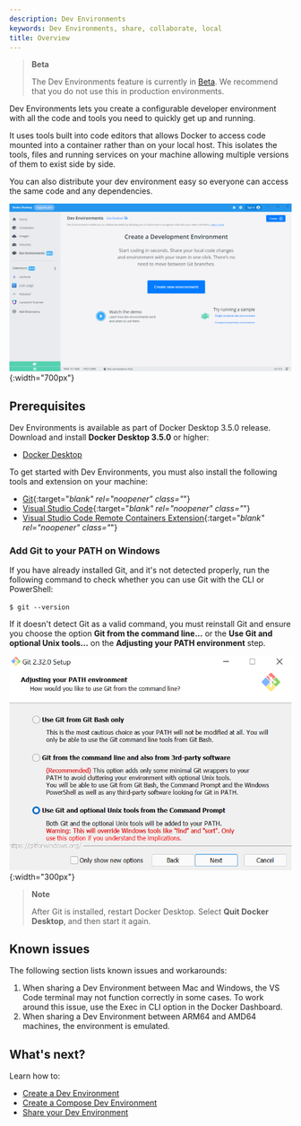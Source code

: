 ```yaml
---
description: Dev Environments
keywords: Dev Environments, share, collaborate, local
title: Overview
---
```

> **Beta**
>
> The Dev Environments feature is currently in [Beta](../../release-lifecycle.md#beta). We recommend that you do not use this in production environments.

Dev Environments lets you create a configurable developer environment with all the code and tools you need to quickly get up and running. 

It uses tools built into code editors that allows Docker to access code mounted into a container rather than on your local host. This isolates the tools, files and running services on your machine allowing multiple versions of them to exist side by side.

You can also distribute your dev environment easy so everyone can access the same code and any dependencies.


![Dev environment intro](../images/dev-env.PNG){:width="700px"}

## Prerequisites

Dev Environments is available as part of Docker Desktop 3.5.0 release. Download and install **Docker Desktop 3.5.0** or higher:

- [Docker Desktop](../release-notes.md)

To get started with Dev Environments, you must also install the following tools and extension on your machine:

- [Git](https://git-scm.com){:target="_blank" rel="noopener" class="_"}
- [Visual Studio Code](https://code.visualstudio.com/){:target="_blank" rel="noopener" class="_"}
- [Visual Studio Code Remote Containers Extension](https://marketplace.visualstudio.com/items?itemName=ms-vscode-remote.remote-containers){:target="_blank" rel="noopener" class="_"}

### Add Git to your PATH on Windows

If you have already installed Git, and it's not detected properly, run the following command to check whether you can use Git with the CLI or PowerShell:

`$ git --version`

If it doesn't detect Git as a valid command, you must reinstall Git and ensure you choose the option  **Git from the command line...** or the **Use Git and optional Unix tools...**  on the **Adjusting your PATH environment**  step.

![Windows add Git to path](../images/dev-env-gitbash.png){:width="300px"}

> **Note**
>
> After Git is installed, restart Docker Desktop. Select **Quit Docker Desktop**, and then start it again.

## Known issues

The following section lists known issues and workarounds:

1. When sharing a Dev Environment between Mac and Windows, the VS Code terminal may not function correctly in some cases. To work around this issue, use the Exec in CLI option in the Docker Dashboard.
2. When sharing a Dev Environment between ARM64 and AMD64 machines, the environment is emulated.

## What's next?

Learn how to:
- [Create a Dev Environment](create-dev-env.md)
- [Create a Compose Dev Environment](create-compose-dev-env.md)
- [Share your Dev Environment](share.md)
